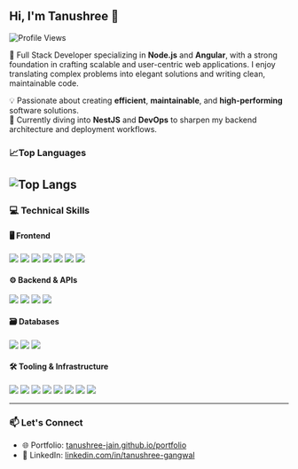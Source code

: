 ## Hi, I'm Tanushree 👋
<p align="left">
  <img src="https://komarev.com/ghpvc/?username=Tanushree-jain&label=Profile%20Hits&color=00ffcc&style=plastic" alt="Profile Views" />
</p>


🚀 Full Stack Developer specializing in **Node.js** and **Angular**, with a strong foundation in crafting scalable and user-centric web applications. I enjoy translating complex problems into elegant solutions and writing clean, maintainable code.

💡 Passionate about creating **efficient**, **maintainable**, and **high-performing** software solutions.  
🧠 Currently diving into **NestJS** and **DevOps** to sharpen my backend architecture and deployment workflows.



### 📈Top Languages
<!--
#### Overall Contributions
![Tanushree's GitHub Stats](https://github-readme-stats.vercel.app/api?username=Tanushree-jain&show_icons=true&count_private=true&theme=radical)
--->
![Top Langs](https://github-readme-stats.vercel.app/api/top-langs/?username=Tanushree-jain&layout=compact&theme=radical)
---

### 💻 Technical Skills

#### 🖥️ Frontend  
<div align="left">
  <img src="https://img.shields.io/badge/Angular-DD0031?style=for-the-badge&logo=angular&logoColor=white" />
  <img src="https://img.shields.io/badge/TypeScript-3178C6?style=for-the-badge&logo=typescript&logoColor=white" />
  <img src="https://img.shields.io/badge/JavaScript-F7DF1E?style=for-the-badge&logo=javascript&logoColor=black" />
  <img src="https://img.shields.io/badge/SCSS-CC6699?style=for-the-badge&logo=sass&logoColor=white" />
  <img src="https://img.shields.io/badge/HTML5-E34F26?style=for-the-badge&logo=html5&logoColor=white" />
  <img src="https://img.shields.io/badge/CSS3-1572B6?style=for-the-badge&logo=css3&logoColor=white" />
  <img src="https://img.shields.io/badge/Bootstrap-7952B3?style=for-the-badge&logo=bootstrap&logoColor=white" />
</div>

#### ⚙️ Backend & APIs  
<div align="left">
  <img src="https://img.shields.io/badge/Node.js-339933?style=for-the-badge&logo=nodedotjs&logoColor=white" />
  <img src="https://img.shields.io/badge/Express.js-000000?style=for-the-badge&logo=express&logoColor=white" />
  <img src="https://img.shields.io/badge/REST%20API-02569B?style=for-the-badge&logo=postman&logoColor=white" />
  <img src="https://img.shields.io/badge/GraphQL-E10098?style=for-the-badge&logo=graphql&logoColor=white" />
</div>

#### 🗃️ Databases  
<div align="left">
  <img src="https://img.shields.io/badge/MySQL-00758F?style=for-the-badge&logo=mysql&logoColor=white" />
  <img src="https://img.shields.io/badge/MongoDB-47A248?style=for-the-badge&logo=mongodb&logoColor=white" />
  <img src="https://img.shields.io/badge/Elasticsearch-005571?style=for-the-badge&logo=elasticsearch&logoColor=white" />
</div>

#### 🛠️ Tooling & Infrastructure  
<div align="left">
  <img src="https://img.shields.io/badge/GitHub-181717?style=for-the-badge&logo=github&logoColor=white" />
  <img src="https://img.shields.io/badge/GitLab-FC6D26?style=for-the-badge&logo=gitlab&logoColor=white" />
  <img src="https://img.shields.io/badge/Postman-FF6C37?style=for-the-badge&logo=postman&logoColor=white" />
  <img src="https://img.shields.io/badge/BurpSuite-FF6600?style=for-the-badge&logo=burpsuite&logoColor=white" />
  <img src="https://img.shields.io/badge/WinSCP-00827F?style=for-the-badge&logo=winscp&logoColor=white" />
  <img src="https://img.shields.io/badge/PuTTY-223344?style=for-the-badge&logo=putty&logoColor=white" />
  <img src="https://img.shields.io/badge/LDAP-2897F0?style=for-the-badge&logo=ldap&logoColor=white" />
  <img src="https://img.shields.io/badge/Kibana-005571?style=for-the-badge&logo=elastic&logoColor=white" />
</div>

---

### 📫 Let's Connect

- 🌐 Portfolio: [tanushree-jain.github.io/portfolio](https://tanushree-jain.github.io/portfolio/)
- 💼 LinkedIn: [linkedin.com/in/tanushree-gangwal](https://www.linkedin.com/in/tanushree-gangwal)



